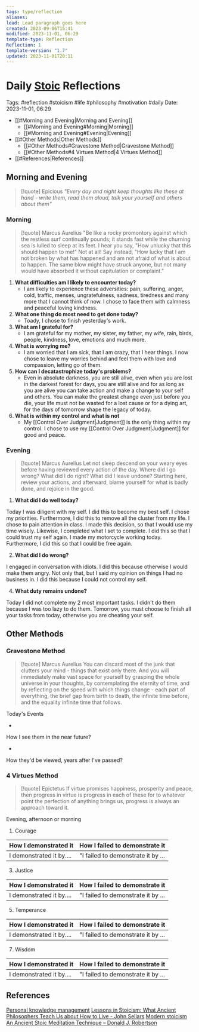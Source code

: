 ```yaml
---
tags: type/reflection
aliases: 
lead: Lead paragraph goes here
created: 2023-09-06T15:41
modified: 2023-11-01, 06:29
template-type: Reflection
Reflection: 1
template-version: "1.7"
updated: 2023-11-01T20:11
---
```



# Daily [Stoic](../SLIP-BOX/Stoicism.md) Reflections

Tags:  #reflection #stoicism #life #philosophy #motivation #daily 
Date: 2023-11-01, 06:29

- [[#Morning and Evening|Morning and Evening]]
	- [[#Morning and Evening#Morning|Morning]]
	- [[#Morning and Evening#Evening|Evening]]
- [[#Other Methods|Other Methods]]
	- [[#Other Methods#Gravestone Method|Gravestone Method]]
	- [[#Other Methods#4 Virtues Method|4 Virtues Method]]
- [[#References|References]]


## Morning and Evening

> [!quote] Epicious 
> _"Every day and night keep thoughts like these at hand - write them, read them aloud, talk your yourself and others about them"_

### Morning

> [!quote] Marcus Aurelius
> "Be like a rocky promontory against which the restless surf continually pounds; it stands fast while the churning sea is lulled to sleep at its feet. I hear you say, "How unlucky that this should happen to me!" Not at all! Say instead, "How lucky that I am not broken by what has happened and am not afraid of what is about to happen. The same blow might have struck anyone, but not many would have absorbed it without capitulation or complaint."

1. **What difficulties am I likely to encounter today?**
	- I am likely to experience these adversities: pain, suffering, anger, cold, traffic, menses, ungratefulness, sadness, tiredness and many more that I cannot think of now. I chose to face them with calmness and peaceful loving kindness.
2. **What one thing do most need to get done today?**
	- Toady, I chose to finish yesterday's work. 
1. **What am I grateful for?**
	- I am grateful for my mother, my sister, my father, my wife, rain, birds, people, kindness, love, emotions and much more.
2. **What is worrying me?**
	- I am worried that I am sick, that I am crazy, that I hear things. I now chose to leave my worries behind and feel them with love and compassion, letting go of them.
3. **How can I decatastrophize today's problems?**
	- Even in absolute darkness, you are still alive, even when you are lost in the darkest forest for days, you are still alive and for as long as you are alive you can take action and make a change to your self and others. You can make the greatest change even just before you die, your life must not be wasted for a lost cause or for a dying art, for the days of tomorrow shape the legacy of today. 
4. **What is within my control and what is not**
	- My [[Control Over Judgment|Judgment]] is the only thing within my control. I chose to use my [[Control Over Judgment|Judgment]] for good and peace.

### Evening

> [!quote] Marcus Aurelius
> Let not sleep descend on your weary eyes before having reviewed every action of the day. Where did I go wrong? What did I do right? What did I leave undone? Starting here, review your actions, and afterward, blame yourself for what is badly done, and rejoice in the good.

1. **What did I do well today?**

Today I was diligent with my self. I did this to become my best self. I chose my priorities. Furthermore, I did this to remove all the cluster from my life. I chose to pain attention in class. I made this decision, so that I would use my time wisely. Likewise, I completed what I set to complete. I did this so that I could trust my self again. I made my motorcycle working today. Furthermore, I did this so that I could be free again. 

2. **What did I do wrong?**

I engaged in conversation with idiots. I did this because otherwise I would make them angry. Not only that, but I said my opinion on things I had no business in. I did this because I could not control my self. 

4. **What duty remains undone?**

Today I did not complete my 2 most important tasks. I didn't do them because I was too lazy to do them. Tomorrow, you must choose to finish all your tasks from today, otherwise you are cheating your self.

## Other Methods

### Gravestone Method

> [!quote] Marcus Aurelius
> You can discard most of the junk that clutters your mind - things that exist only there. And you will immediately make vast space for yourself by grasping the whole universe in your thoughts, by contemplating the eternity of time, and by reflecting on the speed with which things change - each part of everything, the brief gap from birth to death, the infinite time before, and the equality infinite time that follows. 

Today's Events 

-

How I see them in the near future? 

-

How they'd be viewed, years after I've passed?

### 4 Virtues Method

> [!quote] Epictetus 
> If virtue promises happiness, prosperity and peace, then progress in virtue is progress in each of these for to whatever point the perfection of anything brings us, progress is always an approach toward it.

Evening, afternoon or morning

1. Courage 

| How I demonstrated it  | How I failed to demonstrate it |
| ------------------- | ---------------- |
| I demonstrated it by....                 | "I failed to demonstrate it by ...              |

3. Justice

| How I demonstrated it  | How I failed to demonstrate it |
| ------------------- | ---------------- |
| I demonstrated it by....                 | "I failed to demonstrate it by ...             

5. Temperance

| How I demonstrated it  | How I failed to demonstrate it |
| ------------------- | ---------------- |
| I demonstrated it by....                 | "I failed to demonstrate it by ...             

7. Wisdom

| How I demonstrated it  | How I failed to demonstrate it |
| ------------------- | ---------------- |
| I demonstrated it by....                 | "I failed to demonstrate it by ...             

## References

[Personal knowledge management](Personal%20knowledge%20management.md)
[Lessons in Stoicism: What Ancient Philosophers Teach Us about How to Live - John Sellars](https://books.google.cz/books/about/Lessons_in_Stoicism.html?id=ky84zQEACAAJ&redir_esc=y)
[Modern stoicism](https://modernstoicism.com/)
[An Ancient Stoic Meditation Technique – Donald J. Robertson](https://donaldrobertson.name/2017/03/22/an-ancient-stoic-meditation-technique/)


